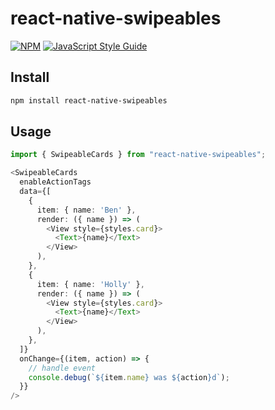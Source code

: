 # react-native-swipeables

[![NPM](https://img.shields.io/npm/v/react-native-swipeables.svg)](https://www.npmjs.com/package/react-native-swipeables) [![JavaScript Style Guide](https://img.shields.io/badge/code_style-standard-brightgreen.svg)](https://standardjs.com)

## Install

```bash
npm install react-native-swipeables
```

## Usage
```typescript
import { SwipeableCards } from "react-native-swipeables";
```

```typescript jsx
<SwipeableCards
  enableActionTags
  data={[
    {
      item: { name: 'Ben' },
      render: ({ name }) => (
        <View style={styles.card}>
          <Text>{name}</Text>
        </View>
      ),
    },
    {
      item: { name: 'Holly' },
      render: ({ name }) => (
        <View style={styles.card}>
          <Text>{name}</Text>
        </View>
      ),
    },
  ]}
  onChange={(item, action) => {
    // handle event
    console.debug(`${item.name} was ${action}d`);
  }}
/>
```
